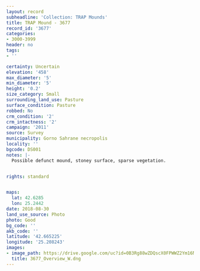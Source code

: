 ```yaml
---
layout: record
subheadline: 'Collection: TRAP Mounds'
title: TRAP Mound - 3677
record_id: '3677'
categories:
- 3000-3999
header: no
tags:
- ''

certainty: Uncertain
elevation: '458'
max_diameter: '5'
min_diameter: '5'
height: '0.2'
size_category: Small
surrounding_land_use: Pasture
surface_condition: Pasture
robbed: No
crm_condition: '2'
crm_intactness: '2'
campaign: '2011'
source: Survey
municipality: Gorno Sahrane necropolis
locality: ''
bgcode: DS001
notes: |-
  Possible defunct mound, stoney surface, sparse vegetation.


rights: standard


maps:
  lat: 42.6285
  lon: 25.2442
date: 2018-08-30
land_use_source: Photo
photo: Good
bg_code: ''
akb_code: ''
latitude: '42.665225'
longitude: '25.208243'
images:
- image_path: https://drive.google.com/uc?id=0B3Rg88wZDQscX0FPWWZ2Ym16NFU
  title: 3677_Overview_W.dng
---
```

